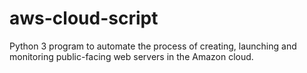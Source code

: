 # aws-cloud-script
Python 3 program to automate the process of creating, launching and monitoring public-facing web servers in the Amazon cloud.
